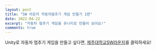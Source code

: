```yaml
---
layout: post
title: "SW 라운지 자동차멈추기 게임 만들기 1편"
date: 2022-04-22
excerpt: "자동차 멈추기 게임을 유니티로 만들어 보아요!"
comments: true
---
```


Unity로 자동차 멈추기 게임을 만들고 싶다면, [제주대학교SW라운지](https://www.youtube.com/watch?v=AZTFnGEHaLc)를 클릭하세요!
